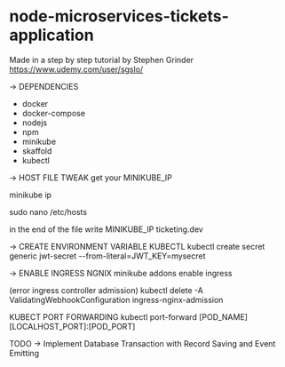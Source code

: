 # node-microservices-tickets-application
Made in a step by step tutorial by Stephen Grinder https://www.udemy.com/user/sgslo/

-> DEPENDENCIES
- docker
- docker-compose
- nodejs
- npm
- minikube
- skaffold
- kubectl

-> HOST FILE TWEAK
get your MINIKUBE_IP

minikube ip

sudo nano /etc/hosts

in the end of the file write
MINIKUBE_IP ticketing.dev

-> CREATE ENVIRONMENT VARIABLE KUBECTL
kubectl create secret generic jwt-secret --from-literal=JWT_KEY=mysecret

-> ENABLE INGRESS NGNIX
minikube addons enable ingress

(error ingress controller admission)
kubectl delete -A ValidatingWebhookConfiguration ingress-nginx-admission

KUBECT PORT FORWARDING
kubectl port-forward [POD_NAME] [LOCALHOST_PORT]:[POD_PORT]

TODO ->
Implement Database Transaction with Record Saving and Event Emitting